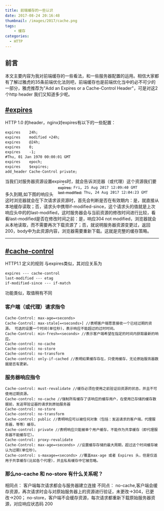 ```yaml
---
title: 前端缓存的一些认识
date: 2017-08-24 20:16:48
thumbnail: /images/2017/cache.png
tags:
	- 缓存
categories:
  - HTTP
---
```


## 前言
本文主要内容为我对前端缓存的一些看法，和一些服务器配置的运用。相信大家都有了解过雅虎的35条前端优化法则吧，前端缓存也是前端优化当中的必不可少的一部分，雅虎推荐为"Add an Expires or a Cache-Control Header"，可是对这2个http header 我们又知道多少呢。

## [#expires](#expires)
HTTP 1.0 的header，nginx对expires有以下的一些配置：
```nginx
expires    24h;
expires    modified +24h;
expires    @24h;
expires    0;
expires    -1;
#Thu, 01 Jan 1970 00:00:01 GMT
expires    epoch;
expires    $expires;
add_header Cache-Control private;
```
当我们对服务器资源设置expires时，就会告诉浏览器（或代理）这个资源我们要多久到期,如下图的响应头
![响应头](/images/2017/expires_res.png)
这时浏览器就会在下次请求该资源时，首先会判断是否在有效期内：是，就直接从本地缓存读取；否，请求头中携带if-modified-since，这个请求头的值就是上次响应头中的的last-modified，这时服务器会与当前资源的修改时间进行比较，看看last-modified是否在修改时间之前：是，响应304 not modified，浏览器就会从本地读取，而不需要再次下载资源了；否，就说明服务器资源变更过，返回200，body中为此资源内容，浏览器需要重新下载。这就是完整的缓存策略。

- - -
## [#cache-control](#cache-control)
HTTP1.1 定义的规则
与expires类似，其对应关系为
```text
expires --- cache-control
last-modified --- etag
if-modified-since --- if-match
```
功能类似，取值稍有不同

### 客户端（或代理）请求指令
```nginx
Cache-Control: max-age=<seconds>
Cache-Control: max-stale[=<seconds>] //表明客户端愿意接收一个已经过期的资源。 可选的设置一个时间(单位秒)，表示响应不能超过的过时时间。
Cache-Control: min-fresh=<seconds> //表示客户端希望在指定的时间内获取最新的响应。
Cache-control: no-cache 
Cache-control: no-store
Cache-control: no-transform
Cache-control: only-if-cached //表明如果缓存存在，只使用缓存，无论原始服务器数据是否有更新。
```

### 服务器响应指令
```nginx
Cache-control: must-revalidate //缓存必须在使用之前验证旧资源的状态，并且不可使用过期资源。
Cache-control: no-cache //强制所有缓存了该响应的缓存用户，在使用已存储的缓存数据前，发送带验证器的请求到原始服务器
Cache-control: no-store
Cache-control: no-transform
Cache-control: public //表明响应可以被任何对象（包括：发送请求的客户端，代理服务器，等等）缓存。
Cache-control: private //表明响应只能被单个用户缓存，不能作为共享缓存（即代理服务器不能缓存它）。
Cache-control: proxy-revalidate
Cache-Control: max-age=<seconds> //设置缓存存储的最大周期，超过这个时间缓存被认为过期(单位秒)。
Cache-control: s-maxage=<seconds> //覆盖max-age 或者 Expires 头，但是仅适用于共享缓存(比如各个代理)，并且私有缓存中它被忽略。
```
### 那么no-cache 和 no-store 有什么关系呢？
相同点：
客户端每次请求都会与服务器建立连接
不同点：
no-cache,客户端会缓存资源，再次请求时会与对原始服务器上的资源进行验证，未更改->304，已更改->200；
no-store，客户端不会缓存资源，每次请求都重新下载原始服务器资源，对应响应状态码 200
